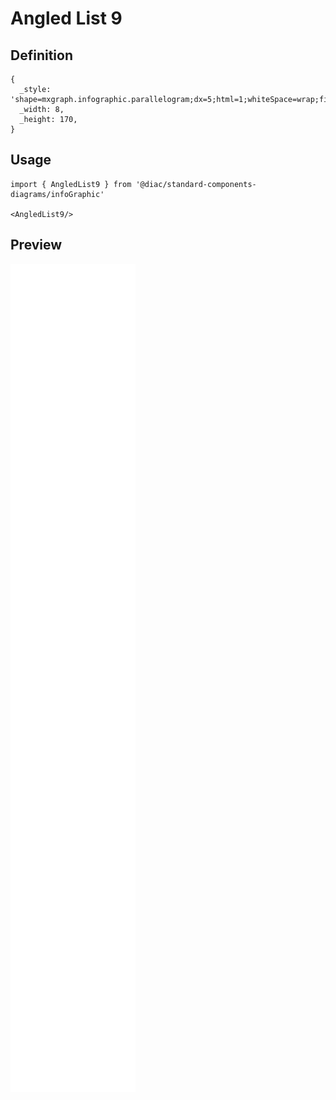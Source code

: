 # Angled List 9

## Definition

```
{
  _style: 'shape=mxgraph.infographic.parallelogram;dx=5;html=1;whiteSpace=wrap;fillColor=#12AAB5;strokeColor=none;shadow=0;fontSize=17;fontColor=#FFFFFF;align=center;fontStyle=1;',
  _width: 8,
  _height: 170,
}
```

## Usage

```
import { AngledList9 } from '@diac/standard-components-diagrams/infoGraphic'

<AngledList9/>
```

## Preview

<img src="./angled-list-9.png" width="200"/>
